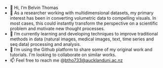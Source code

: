 - 👋 Hi, I’m Belvin Thomas
- 👀 As a researcher working with multidimensional datasets, my primary interest has been in converting volumetric data to compelling visuals. In most cases, this could instantly transform the perspective on a scientific problem and motivate new thought processes.
- 🌱 I’m currently learning and developing techniques to improve traditional methods in data (natural images, medical images, text, time series and seq data) processing and analysis.
- 💞️ I’m using the Github platform to share some of my original work and tutorials. I'm looking to collaborate on similar works.
- 📫 Feel free to reach me @btho733@aucklanduni.ac.nz

<!---
btho733/btho733 is a ✨ special ✨ repository because its `README.md` (this file) appears on your GitHub profile.
You can click the Preview link to take a look at your changes.
--->

